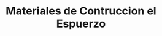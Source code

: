 ---
title: "Materiales de Contruccion el Espuerzo"
url: /masaya/materiales-de-contruccion-el-espuerzo/
shop: Baustoffe
---